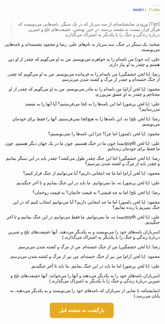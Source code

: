 ```yaml
---
model: llama
---
```


> [!Tip] ورودی
> نمایشنامه‌ای از سه سرباز که در یک سنگر، نامه‌هایی می‌نویسند که هرگز قرار نیست به مقصد برسند. در حین نوشتن، حقیقت‌های تلخ و شیرین دربارهٔ زندگی و جنگ را با یکدیگر به اشتراک می‌گذارند

صحنه: یک سنگر در جنگ، سه سرباز به نام‌های علی، رضا و محمود نشسته‌اند و نامه‌هایی می‌نویسند.

علی: (به خود) من نامه‌ام را به خواهرم می‌نویسم. من به او می‌گویم که چقدر از او دور هستم و چقدر به او نیاز دارم.

رضا: (با لحن خشمگین) من نامه‌ام را به فرمانده می‌نویسم. من به او می‌گویم که چقدر از جنگ خسته‌ام و چقدر از مرگ و کشته شدن می‌ترسم.

محمود: (با لحن آرام) من نامه‌ام را به مادر می‌نویسم. من به او می‌گویم که چقدر از او محتاجم و چقدر به او عشق می‌ورزم.

علی: (با لحن پرشور) اما این نامه‌ها را به کجا می‌فرستیم؟ آیا آنها را به مقصد می‌رسانیم؟

رضا: (با لحن تلخ) نه، این نامه‌ها را به هیچ‌کجا نمی‌فرستیم. آنها را فقط برای خودمان می‌نویسم.

محمود: (با لحن دلسوز) اما چرا؟ چرا این نامه‌ها را نمی‌نویسیم؟

علی: (با لحن quyếtیمه) چون ما در جنگ هستیم. چون ما در یک جهان دیگر هستیم. چون ما فقط برای خودمان زنده‌ایم.

رضا: (با لحن خشمگین) اما این جنگ چقدر طول می‌کشد؟ چقدر باید در این سنگر بمانیم و چقدر باید از مرگ و کشته شدن بترسیم؟

محمود: (با لحن آرام) اما ما چه انتخابی داریم؟ آیا می‌توانیم از جنگ فرار کنیم؟

علی: (با لحن پرشور) نه، ما نمی‌توانیم. ما باید در این جنگ بمانیم و تا آخر جنگیدیم.

رضا: (با لحن تلخ) اما به چه قیمتی؟ به قیمت جانمان؟ به قیمت روحمان؟

محمود: (با لحن دلسوز) اما ما چه انتخابی داریم؟ آیا می‌توانیم انتخاب کنیم که در این جنگ بمیریم یا زنده بمانیم؟

علی: (با لحن quyếtیمه) نه، ما نمی‌توانیم. ما فقط می‌توانیم در این جنگ بمانیم و تا آخر جنگیدیم.

(سربازان نامه‌های خود را می‌نویسند و به یکدیگر می‌دهند. آنها حقیقت‌های تلخ و شیرین دربارهٔ زندگی و جنگ را با یکدیگر به اشتراک می‌گذارند.)

رضا: (با لحن خشمگین) من از جنگ خسته‌ام. من از مرگ و کشته شدن می‌ترسم.

محمود: (با لحن آرام) من نیز از جنگ خسته‌ام. من نیز از مرگ و کشته شدن می‌ترسم.

علی: (با لحن پرشور) اما ما باید در این جنگ بمانیم. ما باید تا آخر جنگیدیم.

(سربازان نامه‌های خود را به یکدیگر می‌دهند و آنها را می‌خوانند. آنها حقیقت‌های تلخ و شیرین دربارهٔ زندگی و جنگ را با یکدیگر به اشتراک می‌گذارند.)

(نمایشنامه با نمایی از سربازان که نامه‌های خود را می‌نویسند و به یکدیگر می‌دهند، به پایان می‌رسد.)

<html dir="rtl" lang="fa"><head> <meta charset="UTF-8"> <style> .back-button { display: inline-block; padding: 15px 30px; background-color: rgb(229, 170, 31); color: white; text-decoration: none; border-radius: 8px; font-family: 'Vazirmatn', Tahoma, Geneva, Verdana, sans-serif; font-weight: bold; font-size: 16px; border: none; cursor: pointer; transition: background-color 0.3s ease; box-shadow: 0 2px 5px rgba(0,0,0,0.1); } .back-button:hover { background-color: rgb(205, 150, 25); box-shadow: 0 3px 8px rgba(0,0,0,0.2); } .button-container { display: flex; justify-content: center; align-items: center;} </style></head><body> <div class="button-container"> <button class="back-button" onclick="window.history.back()" aria-label="بازگشت به صفحه قبل"> بازگشت به صفحه قبل </button> </div></body></html>
